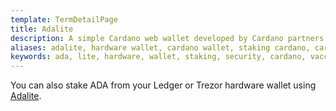 ```yaml
---
template: TermDetailPage
title: Adalite
description: A simple Cardano web wallet developed by Cardano partners Vacuumlabs.
aliases: adalite, hardware wallet, cardano wallet, staking cardano, cardano staking, cardano hardware wallet, vaccumlabs
keywords: ada, lite, hardware, wallet, staking, security, cardano, vaccumlabs
---
```


 You can also stake ADA from your Ledger or Trezor hardware wallet using [Adalite](https://adalite.io/).